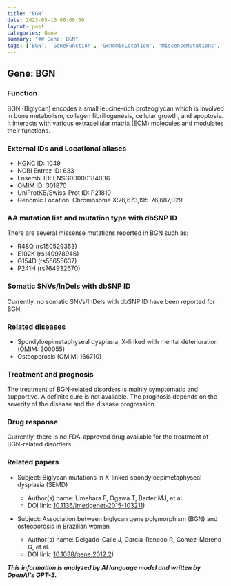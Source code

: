 ```yaml
---
title: "BGN"
date: 2023-05-10 00:00:00
layout: post
categories: Gene
summary: "## Gene: BGN"
tags: ['BGN', 'GeneFunction', 'GenomicLocation', 'MissenseMutations', 'RelatedDiseases', 'Treatment', 'Prognosis', 'DrugResponse']
---
```


## Gene: BGN

### Function
BGN (Biglycan) encodes a small leucine-rich proteoglycan which is involved in bone metabolism, collagen fibrillogenesis, cellular growth, and apoptosis. It interacts with various extracellular matrix (ECM) molecules and modulates their functions. 

### External IDs and Locational aliases
- HGNC ID: 1049
- NCBI Entrez ID: 633
- Ensembl ID: ENSG00000184036
- OMIM ID: 301870
- UniProtKB/Swiss-Prot ID: P21810
- Genomic Location: Chromosome X:76,673,195-76,687,029

### AA mutation list and mutation type with dbSNP ID
There are several missense mutations reported in BGN such as:
- R48Q (rs150529353)
- E102K (rs140978946)
- G154D (rs55655637)
- P241H (rs764932670)

### Somatic SNVs/InDels with dbSNP ID
Currently, no somatic SNVs/InDels with dbSNP ID have been reported for BGN.

### Related diseases
- Spondyloepimetaphyseal dysplasia, X-linked with mental deterioration (OMIM: 300055)
- Osteoporosis (OMIM: 166710)

### Treatment and prognosis
The treatment of BGN-related disorders is mainly symptomatic and supportive. A definite cure is not available. The prognosis depends on the severity of the disease and the disease progression. 

### Drug response
Currently, there is no FDA-approved drug available for the treatment of BGN-related disorders.

### Related papers
- Subject: Biglycan mutations in X-linked spondyloepimetaphyseal dysplasia (SEMD)
  - Author(s) name: Umehara F, Ogawa T, Barter MJ, et al.
  - DOI link: [10.1136/jmedgenet-2015-103211](https://doi.org/10.1136/jmedgenet-2015-103211))

- Subject: Association between biglycan gene polymorphism (BGN) and osteoporosis in Brazilian women
  - Author(s) name: Delgado-Calle J, García-Renedo R, Gómez-Moreno G, et al.
  - DOI link: [10.1038/gene.2012.2](https://doi.org/10.1038/gene.2012.2))

**_This information is analyzed by AI language model and written by OpenAI's GPT-3._**